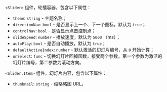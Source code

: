 `<Slider>` 组件，轮播容器，包含以下属性：

- `theme`: `string` - 主题名称；
- `directionNav`: `bool` - 是否显示上一个、下一个图标，默认为 `true`；
- `controlNav`: `bool` - 是否显示点击控制点；
- `slideSpeed`: `number` - 播放速度，默认为 `5000` （ms）；
- `autoPlay`: `bool` - 是否自动播放，默认为 `true`；
- `defaultActiveIndex`: `number` - 默认激活的幻灯片编号，从 `0` 开始计算；
- `onSelect`: `func` - 切换幻灯片回掉函数，接受两个参数，第一个参数为激活的幻灯片编号，第二参数为滚动方向。

`<Slider.Item>` 组件，幻灯片内容，包含以下属性：

- `thumbnail`: `string` - 缩略略图 URL。
